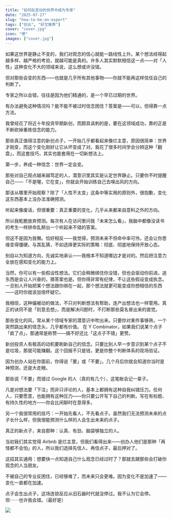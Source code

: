 ```yaml
---
title: "如何在变动的世界中成为专家"
date: "2025-07-27"
slug: "how-to-be-an-expert"
tags: ["创业", "好文推荐"]
cover: "cover.jpg"
icon: "😎"
images: ["cover.jpg"]
---
```

如果这世界是静止不变的，我们对观念的信心就能一路线性上升。某个想法经得起越多样、越严格的考验，就越可能是真的。许多人其实默默相信这一点——对「人性」这种变化不大的领域来说，这么想或许没错。



但对那些会变的东西——也就是几乎所有其他事物——你就不能再这样信任自己的判断了。



专家之所以会错，往往是因为他们精通的，是一个早已过期的世界。



有办法避免这种情况吗？能不能不被过时信念困住？答案是——可以，但得靠一点方法。



我曾经花了将近十年投资早期新创，而颇具讽刺的是，要在这领域成功，靠的正是不断砍掉重练信念的能力。



那些真正值得注意的新创点子，一开始几乎都看起来像烂主意，原因很简单：世界才刚变，而这个变化刚好让它从坏变成了对。我花了很多时间学会分辨这种「翻盘」，而这套技巧，其实也能套用在一切新想法上。



第一步，养成一种信念：世界一定会变。



那些对自己观点越来越笃定的人，潜意识里其实是认定世界静止。只要你不时提醒自己——「不是喔，它在变」，你就会开始训练自己去嗅出风的方向。



那该从哪里开始观察？除了「人性不太变」这条中等实用的原则外，很抱歉，变化这东西基本上没办法准确预测。



听起来像废话，但很重要：真正重要的变化，几乎从来都来自意料之外的方向。



所以我乾脆放弃预测。每次有人在访问里问我「未来怎么看」，我脑中都像没读书的考生一样拼命乱掰出一个听起来不错的答案。



但这不是因为我懒。恰好相反——我觉得，预测未来不但命中率可怜，还会让你思维变得僵硬。与其乱猜，不如选择更实际的策略：彻底、彻底地保持开放心态。



别自以为知道方向，先诚实地承认——我根本不知道哪边才是对的。然后把注意力全放在感知变化的能力上。



当然，你可以有一些假设性想法。它们会稍微绑住你没错，但也会驱动你前进。追东西是会让人兴奋的，猜答案也是。但你得非常有纪律，不让这些假设变成执念。
一旦别人开始把某个想法跟你绑在一起，那个想法就更可能变成你想相信的东西——这时你就该加倍怀疑它。



我相信，这种偏被动的做法，不只对判断想法有帮助，连产出想法也一样管用。真正的诀窍不是「刻意去想」，而是解决问题时，不打断那些莫名冒出来的直觉。



那些变化的风，常从某个领域专家的潜意识中吹出来。只要你对某件事够熟，一个突然跳出来的怪念头，几乎都有价值。
在 Y Combinator，如果我们说某个点子「疯了点」，那通常是称赞——搞不好还比「这点子不错」更赞。



新创投资人有极高的动机要刷新自己的信念。只要比别人早一步意识到某个点子不是垃圾，那就可能赚翻。这个回报不只是钱，更是你整个判断体系的现场验证。



因为创办人站在你面前，你得说「要」或「不要」，几个月后你就会知道你当时是神预测，还是大走眼。



那些说「不要」而错过 Google 的人（真的有几个），这笔帐会记一辈子。



凡是对想法要「下注」而非只评论的人，基本上都拥有这种自我纠错压力。任何人，只要愿意，也能拥有这种压力——你只要公开写下自己的判断。写在有标题、有持久性的地方——你会比闲聊时在意得多。



另一个我很常用的技巧：一开始先看人，不先看点子。虽然我们无法预测未来的点子长什么样，但我很能预测什么样的人会生出未来的点子。



真正的新点子，来自那种：认真、有劲、脑袋够独立的人。



当初我们其实觉得 Airbnb 是烂主意，但我们看得出来——创办人他们是那种「再怪都不会怕」的人，所以我们选择先信人、再信点子，最后押对了。



这招其实通用：想要快一点知道自己什么观念已经过时了？那就去跟那些会打破你观念的人当朋友。



不被自己的专业反困住，已经够难了，而未来只会更难。因为变化不是加速了——变化一直都在加速。



点子会生出点子，这场连锁反应从旧石器时代就没停过。我不认为它会停。
但⋯⋯也许我会错。（最好是）




![](https://prod-files-secure.s3.us-west-2.amazonaws.com/112d0858-5090-4d34-a606-b75eb8d65fd2/46476355-9cf3-4e99-9b7a-3531bc426380/1000202064.png?X-Amz-Algorithm=AWS4-HMAC-SHA256&X-Amz-Content-Sha256=UNSIGNED-PAYLOAD&X-Amz-Credential=ASIAZI2LB466WFY4GYET%2F20250806%2Fus-west-2%2Fs3%2Faws4_request&X-Amz-Date=20250806T171727Z&X-Amz-Expires=3600&X-Amz-Security-Token=IQoJb3JpZ2luX2VjEEEaCXVzLXdlc3QtMiJHMEUCIFFLX9L%2B75%2FtGmhvVbX68JRKNfoh3iPMk59vO%2FfeX7tMAiEAqoeAzTKJGwopaYKc5af9HZ6keNZAzlpVbwUfqcmn6kAq%2FwMIehAAGgw2Mzc0MjMxODM4MDUiDITus3fgdiZg09ejlSrcA9xJuMAaD0Ol9beW31ao0YD91P2sO32LWpJLLmyn2qhSjcz2tMQi%2BdUU4vmUqV4lkzlVNajnaqO7i3KDYGga49t%2FP1VEYocRwdAejhL2bp%2B8tEqUAAkkKny43JVHc3XB1UqJAskXurzPjP6sTqJ4OAPYf7h2HtLPxTuihQyCXzhf%2FR9qUJXJ0BOdRNeIXcLlpqUyFNmgzD8d7Q6HUhVW%2F%2FtTdBI69vpCaOMXRfGodR9wU0sze%2FJ7R1Vo2dvo4rHeIPX%2BytTReESrgA6xR38tJ1AEaC1WwYvRIy1HSIbE4Lz93s%2Bzug2CfREnjb0vXoX%2BppS7YMKPpMNUe%2F21VlXujtW8WFOA8nT0mFBX9V4ZOqNDS5006KaUHmQyNnQgo%2BG08a7K6EEPrnd8zfXXfklMHPOJutp0AexHnlphb6%2F%2FFcYAHa1xRI7Up0KbUN4j9n5e5phTdzZ1eAhGx03iVvo5jBby2QvZ7g8yVU2qHVbA3I3lD7kjxRu1pbU41sHzBh1MN0vB3Rvdm4LGeUWO3%2FXERazCECs%2BbTFuLtNY3IlrmuYeEVyPKtH2qT5bOGwE2IoG0w9ljCzWSadX3UuV5TMLNR%2BmqI2GgABQ3pStznW0Q22lXGEo%2FdOca6%2Fbnlo3MKCFzsQGOqUBxHrnuNa1sOzK%2BdkhtiL468JJVJuNPpjcb2CZ7loMR0ZOe8cTaoYhQwr9BehHDbqaq5SlnlDgb99VbIfMw0Az1ZvpJJTfhrsRvpj8gvALNIT77EgqLAsNYzKlQ1gMl1R45oh%2BAkt8t2Lfo5XKL3IBjVN9FA6%2FWCFFhZRwogrHfbBeiU1NzWxq3HuFjDVqPm49MrSggmUUtKxRVf0DEoX58zLdD%2FIt&X-Amz-Signature=784b1c6d8da03c9dca6933c9e04b99c9a0ca89ff76fef2e8f12fc4686346f9f0&X-Amz-SignedHeaders=host&x-amz-checksum-mode=ENABLED&x-id=GetObject)

